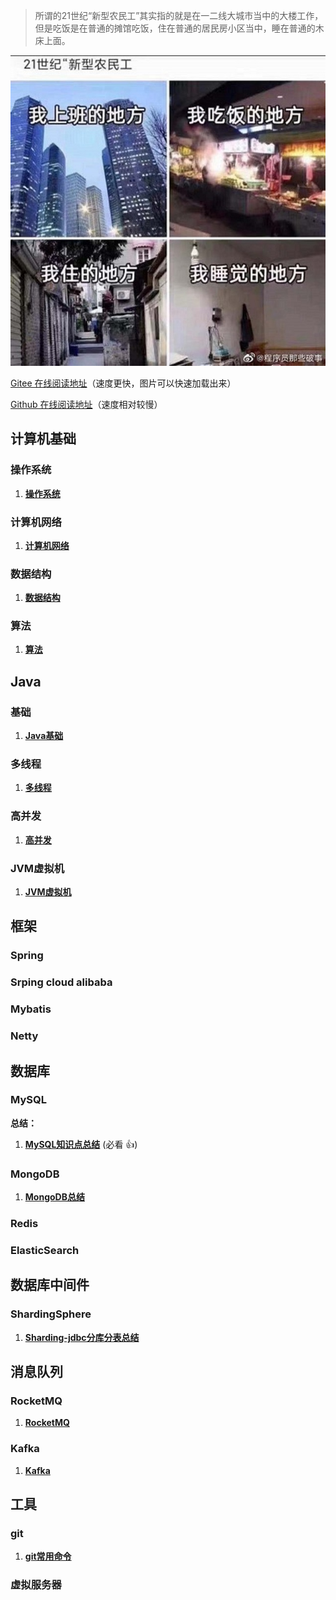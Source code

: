

> 所谓的21世纪“新型农民工”其实指的就是在一二线大城市当中的大楼工作，但是吃饭是在普通的摊馆吃饭，住在普通的居民房小区当中，睡在普通的木床上面。

![](./media/pictures/it.jpg)

[Gitee 在线阅读地址](https://farmer-it.gitee.io/javastudy)（速度更快，图片可以快速加载出来）

[Github 在线阅读地址](https://farmer-liuz1024.github.io/javastudy/#/)（速度相对较慢）


## 计算机基础

### 操作系统
1. **[操作系统](./docs/NetWork.md)**     

### 计算机网络
1. **[计算机网络](./docs/NetWork.md)** 

### 数据结构
1. **[数据结构](./docs/NetWork.md)** 

### 算法
1. **[算法](./docs/NetWork.md)** 



## Java

### 基础
1. **[Java基础](./docs/java/basis/java基础知识.md)**

### 多线程
1. **[多线程](./docs/java/thead/多线程.md)**

### 高并发
1. **[高并发](./docs/java/forkjion/高并发.md)**

### JVM虚拟机
1. **[JVM虚拟机](./docs/java/jvm/JVM虚拟机.md)**

## 框架

### Spring

### Srping cloud alibaba

### Mybatis

### Netty



## 数据库

### MySQL
**总结：**
1. **[MySQL知识点总结](docs/database/mysql/MySQL总结.md)** (必看 :+1:)

### MongoDB
1. **[MongoDB总结](docs/database/mongodb/MongoDB总结.md)**

### Redis

### ElasticSearch 

## 数据库中间件

### ShardingSphere
1. **[Sharding-jdbc分库分表总结](./docs/framework/shardingsphere/数据库分片.md)**

## 消息队列

### RocketMQ
1. **[RocketMQ](./doc/RocketMQ.md)**

### Kafka
1. **[Kafka](./doc/Kafaka.md)**

## 工具
### git
1. **[git常用命令](./docs/tools/git/git.md)**

### 虚拟服务器

